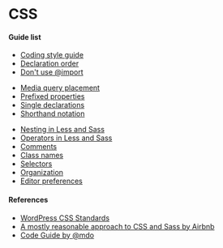 CSS
===

#### Guide list

 * [Coding style guide](https://github.com/greenoss/Coding-Standards/tree/master/css/coding-style-guide/)
 * [Declaration order](https://github.com/greenoss/Coding-Standards/tree/master/css/declaration-order/)
 * [Don't use @import](https://github.com/greenoss/Coding-Standards/tree/master/css/dont-use-import/)
 <!-- * [IE compatibility Mode](https://github.com/greenoss/Coding-Standards/tree/master/css/ie-compatibility-mode/) -->
 * [Media query placement](https://github.com/greenoss/Coding-Standards/tree/master/css/media-query-placement/)
 * [Prefixed properties](https://github.com/greenoss/Coding-Standards/tree/master/css/prefixed-properties/)
 * [Single declarations](https://github.com/greenoss/Coding-Standards/tree/master/css/single-declarations/)
 * [Shorthand notation](https://github.com/greenoss/Coding-Standards/tree/master/css/shorthand-notation/)
 <!-- * [Boolean attributes](https://github.com/greenoss/Coding-Standards/tree/master/css/boolean-attributes/) -->
 * [Nesting in Less and Sass](https://github.com/greenoss/Coding-Standards/tree/master/css/nesting-in-less-and-sass/)
 * [Operators in Less and Sass](https://github.com/greenoss/Coding-Standards/tree/master/css/operators-in-less-and-sass/)
 * [Comments](https://github.com/greenoss/Coding-Standards/tree/master/css/comments/)
 * [Class names](https://github.com/greenoss/Coding-Standards/tree/master/css/class-names/)
 * [Selectors](https://github.com/greenoss/Coding-Standards/tree/master/css/selectors/)
 * [Organization](https://github.com/greenoss/Coding-Standards/tree/master/css/organization/)
 * [Editor preferences](https://github.com/greenoss/Coding-Standards/tree/master/css/editor-preferences/)

#### References

 * [WordPress CSS Standards](https://make.wordpress.org/core/handbook/best-practices/coding-standards/css/)
 * [A mostly reasonable approach to CSS and Sass by Airbnb](https://github.com/airbnb/css)
 * [Code Guide by @mdo](http://codeguide.co/#css)
